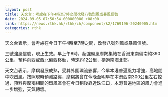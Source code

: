 ```yaml
---
layout: post
title: 天文台︰考慮在下午4時至7時之間改發八號烈風或暴風信號
date: 2024-09-05 07:50:54.000000000 +08:00
link: https://news.rthk.hk/rthk/ch/component/k2/1769196-20240905.htm
categories: rthk
---
```


天文台表示，會考慮在今日下午4時至7時之間，改發八號烈風或暴風信號。

三號強風信號，現正生效。早上午8時，超強颱風摩羯集結在香港東南偏南約390公里，預料向西或西北偏西移動，時速約12公里，橫過南海北部。

天文台表示，摩羯發展成熟，受其外圍環流影響，今早本港普遍風力增強，高地間中吹烈風。按照現時預測路徑，摩羯將會在今晚至明早在本港西南300公里左右掠過，預料與摩羯相關的烈風區會在今日稍後靠近珠江口，本港普遍地區的風力會進一步增強，天氣轉壞。
